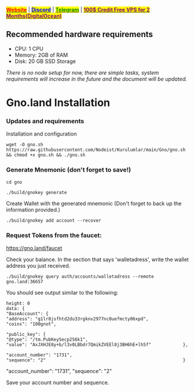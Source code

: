 &#x20;                             [<mark style="color:red;">**Website**</mark>](https://nodeist.net/) | [<mark style="color:blue;">**Discord**</mark>](https://discord.gg/ypx7mJ6Zzb) | [<mark style="color:green;">**Telegram**</mark>](https://t.me/noodeist) | [<mark style="color:purple;">**100$ Credit Free VPS for 2 Months(DigitalOcean)**</mark>](https://nodeist.net/)<mark style="color:purple;"></mark>






## Recommended hardware requirements
- CPU: 1 CPU
- Memory: 2GB of RAM
- Disk: 20 GB SSD Storage

*There is no node setup for now, there are simple tasks, system requirements will increase in the future and the document will be updated.*

# Gno.land Installation

### Updates and requirements
Installation and configuration

```
wget -O gno.sh https://raw.githubusercontent.com/Nodeist/Kurulumlar/main/Gno/gno.sh && chmod +x gno.sh && ./gno.sh

```

### Generate Mnemonic (don't forget to save!)
```
cd gno

./build/gnokey generate
```

Create Wallet with the generated mnemonic (Don't forget to back up the information provided.)
```
./build/gnokey add account --recover
```

### Request Tokens from the faucet:
https://gno.land/faucet

Check your balance. In the section that says 'walletadress', write the wallet address you just received.

```
./build/gnokey query auth/accounts/walletadress --remote gno.land:36657
```



You should see output similar to the following:

```
height: 0                                                            
data: {                                                                
"BaseAccount": {                                                       
"address": "g1lr8jsfhtd2du33rgknv2977nc0uefmcty06xpd",               
"coins": "100gnot",                                                   

"public_key": {                                                        
"@type": "/tm.PubKeySecp256k1",                                      
"value": "AxJXHJE8y+b/l3v0LBbdr7QmikZVEEl8j3BH6hE+lh5f"            },                                                                   

"account_number": "1731",                                            
"sequence": "2"                                                    }
```

"account_number": "1731",
"sequence": "2"

Save your account number and sequence.
